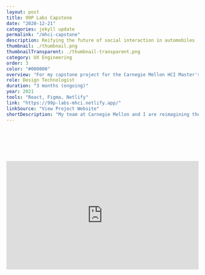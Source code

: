 ```yaml
---
layout: post
title: 99P Labs Capstone
date: "2020-12-21"
categories: jekyll update
permalink: "/mhci-capstone"
description: Reifying the future of social interaction in automobiles
thumbnail: ./thumbnail.png
thumbnailTransparent: ./thumbnail-transparent.png
category: UX Engineering
order: 3
color: "#000000"
overview: "For my capstone project for the Carnegie Mellon HCI Master's program, I'm working with a team of researchers and designers to reimagine the future of social interaction in automobiles with our client, 99P Labs. We are currently halfway through the project, having just concluded our major primary and secondary research efforts. To showcase our work so far, I designed and implemented a responsive project website. Moving into the summer, I'm exicted to put both my technical and design skills to work in building prototypes that enable more meaningful social interactions for families in the car. Check out our project teaser video below!"
role: Design Technologist
duration: "3 months (ongoing)"
year: 2021
tools: "React, Figma, Netlify"
link: "https://99p-labs-mhci.netlify.app/"
linkSource: "View Project Website"
shortDescription: "My team at Carnegie Mellon and I are reimagining the future of social interaction in automobiles. We are halfway through the project, and to showcase our work so far, I designed and implemented a responsive project website using Figma and React."
---
```


<div class="kg-image" style="margin-top:100px;padding:56.25% 0 0 0;position:relative;"><iframe src="https://player.vimeo.com/video/547798818?badge=0&amp;autopause=0&amp;player_id=0&amp;app_id=58479" frameborder="0" allow="autoplay; fullscreen; picture-in-picture" allowfullscreen style="position:absolute;top:0;left:0;width:100%;height:100%;" title="Are We There Yet?"></iframe></div><script src="https://player.vimeo.com/api/player.js"></script>
